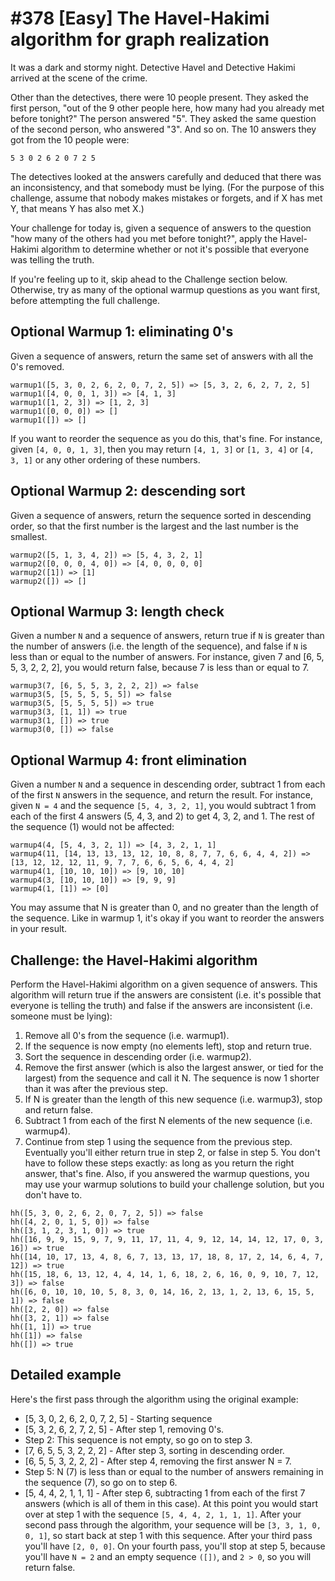 # #378 [Easy] The Havel-Hakimi algorithm for graph realization

It was a dark and stormy night. Detective Havel and Detective Hakimi arrived at the scene of the crime.

Other than the detectives, there were 10 people present. They asked the first person, "out of the 9 other people here, how many had you already met before tonight?" The person answered "5". They asked the same question of the second person, who answered "3". And so on. The 10 answers they got from the 10 people were:
```
5 3 0 2 6 2 0 7 2 5
```
The detectives looked at the answers carefully and deduced that there was an inconsistency, and that somebody must be lying. (For the purpose of this challenge, assume that nobody makes mistakes or forgets, and if X has met Y, that means Y has also met X.)

Your challenge for today is, given a sequence of answers to the question "how many of the others had you met before tonight?", apply the Havel-Hakimi algorithm to determine whether or not it's possible that everyone was telling the truth.

If you're feeling up to it, skip ahead to the Challenge section below. Otherwise, try as many of the optional warmup questions as you want first, before attempting the full challenge.
## Optional Warmup 1: eliminating 0's
Given a sequence of answers, return the same set of answers with all the 0's removed.
```
warmup1([5, 3, 0, 2, 6, 2, 0, 7, 2, 5]) => [5, 3, 2, 6, 2, 7, 2, 5]
warmup1([4, 0, 0, 1, 3]) => [4, 1, 3]
warmup1([1, 2, 3]) => [1, 2, 3]
warmup1([0, 0, 0]) => []
warmup1([]) => []
```
If you want to reorder the sequence as you do this, that's fine. For instance, given `[4, 0, 0, 1, 3]`, then you may return `[4, 1, 3]` or `[1, 3, 4]` or `[4, 3, 1]` or any other ordering of these numbers.

## Optional Warmup 2: descending sort
Given a sequence of answers, return the sequence sorted in descending order, so that the first number is the largest and the last number is the smallest.
```
warmup2([5, 1, 3, 4, 2]) => [5, 4, 3, 2, 1]
warmup2([0, 0, 0, 4, 0]) => [4, 0, 0, 0, 0]
warmup2([1]) => [1]
warmup2([]) => []
```

## Optional Warmup 3: length check
Given a number `N` and a sequence of answers, return true if `N` is greater than the number of answers (i.e. the length of the sequence), and false if `N` is less than or equal to the number of answers. For instance, given 7 and [6, 5, 5, 3, 2, 2, 2], you would return false, because 7 is less than or equal to 7.
```
warmup3(7, [6, 5, 5, 3, 2, 2, 2]) => false
warmup3(5, [5, 5, 5, 5, 5]) => false
warmup3(5, [5, 5, 5, 5]) => true
warmup3(3, [1, 1]) => true
warmup3(1, []) => true
warmup3(0, []) => false
```

## Optional Warmup 4: front elimination
Given a number `N` and a sequence in descending order, subtract 1 from each of the first `N` answers in the sequence, and return the result. For instance, given `N = 4` and the sequence `[5, 4, 3, 2, 1]`, you would subtract 1 from each of the first 4 answers (5, 4, 3, and 2) to get 4, 3, 2, and 1. The rest of the sequence (1) would not be affected:
```
warmup4(4, [5, 4, 3, 2, 1]) => [4, 3, 2, 1, 1]
warmup4(11, [14, 13, 13, 13, 12, 10, 8, 8, 7, 7, 6, 6, 4, 4, 2]) => [13, 12, 12, 12, 11, 9, 7, 7, 6, 6, 5, 6, 4, 4, 2]
warmup4(1, [10, 10, 10]) => [9, 10, 10]
warmup4(3, [10, 10, 10]) => [9, 9, 9]
warmup4(1, [1]) => [0]
```
You may assume that N is greater than 0, and no greater than the length of the sequence. Like in warmup 1, it's okay if you want to reorder the answers in your result.

## Challenge: the Havel-Hakimi algorithm
Perform the Havel-Hakimi algorithm on a given sequence of answers. This algorithm will return true if the answers are consistent (i.e. it's possible that everyone is telling the truth) and false if the answers are inconsistent (i.e. someone must be lying):
1. Remove all 0's from the sequence (i.e. warmup1).
2. If the sequence is now empty (no elements left), stop and return true.
3. Sort the sequence in descending order (i.e. warmup2).
4. Remove the first answer (which is also the largest answer, or tied for the largest) from the sequence and call it N. The sequence is now 1 shorter than it was after the previous step.
5. If N is greater than the length of this new sequence (i.e. warmup3), stop and return false.
6. Subtract 1 from each of the first N elements of the new sequence (i.e. warmup4).
7. Continue from step 1 using the sequence from the previous step.
Eventually you'll either return true in step 2, or false in step 5.
You don't have to follow these steps exactly: as long as you return the right answer, that's fine. Also, if you answered the warmup questions, you may use your warmup solutions to build your challenge solution, but you don't have to.
```
hh([5, 3, 0, 2, 6, 2, 0, 7, 2, 5]) => false
hh([4, 2, 0, 1, 5, 0]) => false
hh([3, 1, 2, 3, 1, 0]) => true
hh([16, 9, 9, 15, 9, 7, 9, 11, 17, 11, 4, 9, 12, 14, 14, 12, 17, 0, 3, 16]) => true
hh([14, 10, 17, 13, 4, 8, 6, 7, 13, 13, 17, 18, 8, 17, 2, 14, 6, 4, 7, 12]) => true
hh([15, 18, 6, 13, 12, 4, 4, 14, 1, 6, 18, 2, 6, 16, 0, 9, 10, 7, 12, 3]) => false
hh([6, 0, 10, 10, 10, 5, 8, 3, 0, 14, 16, 2, 13, 1, 2, 13, 6, 15, 5, 1]) => false
hh([2, 2, 0]) => false
hh([3, 2, 1]) => false
hh([1, 1]) => true
hh([1]) => false
hh([]) => true
```

## Detailed example
Here's the first pass through the algorithm using the original example:
- [5, 3, 0, 2, 6, 2, 0, 7, 2, 5] - Starting sequence
- [5, 3, 2, 6, 2, 7, 2, 5] - After step 1, removing 0's.
- Step 2: This sequence is not empty, so go on to step 3.
- [7, 6, 5, 5, 3, 2, 2, 2] - After step 3, sorting in descending order.
- [6, 5, 5, 3, 2, 2, 2] - After step 4, removing the first answer N = 7.
- Step 5: N (7) is less than or equal to the number of answers remaining in the sequence (7), so go on to step 6.
- [5, 4, 4, 2, 1, 1, 1] - After step 6, subtracting 1 from each of the first 7 answers (which is all of them in this case).
At this point you would start over at step 1 with the sequence `[5, 4, 4, 2, 1, 1, 1]`. After your second pass through the algorithm, your sequence will be `[3, 3, 1, 0, 0, 1]`, so start back at step 1 with this sequence. After your third pass you'll have `[2, 0, 0]`. On your fourth pass, you'll stop at step 5, because you'll have `N = 2` and an empty sequence `([])`, and `2 > 0`, so you will return false.